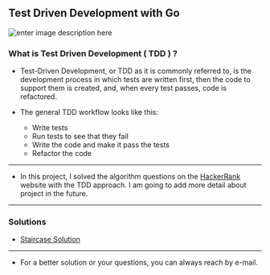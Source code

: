 ## Test Driven Development with Go

![enter image description here](https://gblobscdn.gitbook.com/assets/-L9Tqx5WSaiE4u24Pk05/-LmyGcIwYFqlc-kxzIGZ/-LXAJRSbtm02phRcFvU4/red-green-blue-gophers-smaller.png?alt=media)

### What is Test Driven Development ( TDD ) ?

+ Test-Driven Development, or TDD as it is commonly referred to, is the development process in which tests are written first, then the code to support them is created, and, when every test passes, code is refactored.

+ The general TDD workflow looks like this:
	+ Write tests
	+ Run tests to see that they fail
	+ Write the code and make it pass the tests
	+ Refactor the code

--- 

+   In this project, I solved the algorithm questions on the [HackerRank](https://www.hackerrank.com/) website with the TDD approach. I am going to add more detail about project in the future.

---

### Solutions

+ [Staircase Solution](https://github.com/Uzayky/Go-TDD-Practice/tree/master/HackerRank_Solutions/Staircase)


---


+ For a better solution or your questions, you can always reach by e-mail.

